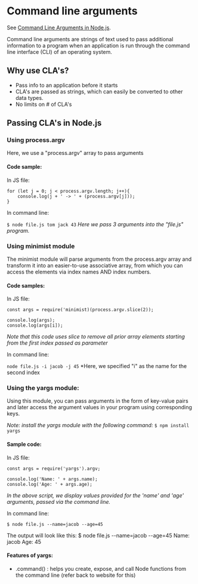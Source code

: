 # Command line arguments

See [Command Line Arguments in Node.js](https://stackabuse.com/command-line-arguments-in-node-js/).

Command line arguments are strings of text used to pass additional information to a program when an application is run through the command line interface (CLI) of an operating system.

## Why use CLA's?
- Pass info to an application before it starts
- CLA's are passed as strings, which can easily be converted to other data types.
- No limits on # of CLA's

## Passing CLA's in Node.js

### Using process.argv
Here, we use a "process.argv" array to pass arguments

#### Code sample:
In JS file:
   
    for (let j = 0; j < process.argv.length; j++){
        console.log(j + ' -> ' + (process.argv[j]));
    }
    
In command line:

`$ node file.js tom jack 43`
*Here we pass 3 arguments into the "file.js" program.*

### Using minimist module
The minimist module will parse arguments from the process.argv array and transform it into an easier-to-use associative array, from which you can access the elements via index names AND index numbers.

#### Code samples:
In JS file:

    const args = require('minimist)(process.argv.slice(2));

    console.log(args);
    console.log(args[i]);
*Note that this code uses slice to remove all prior array elements starting from the first index passed as parameter*

In command line:

`node file.js -i jacob -j 45`
*Here, we specified "i" as the name for the second index

### Using the yargs module:
Using this module, you can pass arguments in the form of key-value pairs and later access the argument values in your program using corresponding keys.

*Note: install the yargs module with the following command:*
`$ npm install yargs`

#### Sample code:
In JS file:

    const args = require('yargs').argv;

    console.log('Name: ' + args.name);
    console.log('Age: ' + args.age);
*In the above script, we display values provided for the 'name' and 'age' arguments, passed via the command line.*

In command line:

`$ node file.js --name=jacob --age=45`

The output will look like this:
    $ node file.js --name=jacob --age=45
    Name: jacob
    Age: 45

#### Features of yargs:
- .command() : helps you create, expose, and call Node functions from the command line (refer back to website for this)




